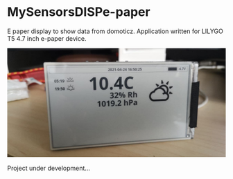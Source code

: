 # MySensorsDISPe-paper


E paper display to show data from domoticz.
Application written for LILYGO T5 4.7 inch e-paper device.

![diagram](https://github.com/SQ9MDD/MySensorsDISPe-paper/blob/main/pic/under-developing.jpg)


Project under development...

